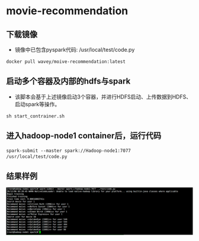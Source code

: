 # movie-recommendation



## 下载镜像
* 镜像中已包含pyspark代码: /usr/local/test/code.py
```
docker pull wavey/moive-recommendation:latest
```
##  启动多个容器及内部的hdfs与spark
* 该脚本会基于上述镜像启动3个容器，并进行HDFS启动、上传数据到HDFS、启动spark等操作。
```
sh start_contrainer.sh
```
##  进入hadoop-node1 container后，运行代码
```
spark-submit --master spark://Hadoop-node1:7077 /usr/local/test/code.py
```

##  结果样例

![avatar](result.png)